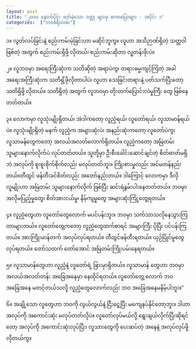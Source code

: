 ```yaml
---
layout: post
title: "၂၀၀၀ နောက်ပိုင်း ဖတ်ခဲ့သော ဝတ္တု များမှ စကာပြောများ - အပိုင်း ၁"
categories:  ["ဘဝခရီးလမ်း"]
---
```


၁။ လွတ်လပ်ခြင်းနဲ့ စည်းကမ်းမဲ့ခြင်းဟာ မဆိုင်ဘူကွ။ လူဟာ အသိဉာဏ်ရှိတဲ့ သတ္တဝါဖြစ်တဲ့ အတွက် စည်းကမ်းရှိဖို့ လိုတယ်၊ စည်းကမ်းဆိုတာ လူ့တန်းဖိုးပဲ။

၂။ လူဘဝမှာ အရေးကြီးဆုံးက သတိဆိုတဲ့ အရာပဲကွ၊ တရားဓမ္မကျင့်ကြံတဲ့ အခါ အရေးအကြီးဆုံးက သတိရှိ့ဖိုလိုတာပါပဲ၊ လူဟာ သေခြင်းတရားနဲ့ ပတ်သက်ပြီးတော့ သတိရှိဖို့ လိုတယ်။ သတိရှိတဲ့ အတွက် လူဘဝမှာ တိုးတက်ပြောင်းလဲမှုကြီး တွေ ဖြစ်နေတတ်တယ်။

<!-- more -->

၃။ လောကမှာ လူသုံးမျိုးရှိတယ်၊ အဲဒါကတော့ လူညံ့ရယ်၊ လူတော်ရယ်၊ လူသာမာန်ရယ်ပဲ။ လူသုံးမျိုးရှိတဲ့ မနက် လူညံ့က အများဆုံးပဲ၊ အနည်းဆုံးကတော့ လူတော်ပဲကွ၊ လူသာမန်တွေကတော့ အလယ်အလတ်လောက်ရှိတယ်။ လူညံ့ကတော့ အမြဲတမ်း သူများနောက်လိုက်ပဲ လုပ်တတ်တယ်။ သူတို့မှာ ဦးစီးခေါင်းဆောင်ချင်တဲ့ စိတ်ဓာတ်မရှိဘဲ အလုပ်ကို စူးစူးစိုက်စိုက်လည်း မလုပ်တတ်ဘူး။ ကြိုးစားမှုလည်း အင်မတန်နည်းတယ်။တီထွင် ဖန်တီးခင်စိတ်လည်း အတော်နည်းတယ်။ ဒါကြောင့် လောကမှာ ဒီလိုလူမျိုးဟာ အမြဲတမ်း သူများနောက်လိုက် ဖြစ်ပြီး ဆင်းရဲနွမ်းပါးနေတတ်တယ်။ ဘဝမှာ အလိုမပြည့်မှုတွေ၊ စိတ်အားငယ်မှု၊ နိမ့်ကျမှုတွေ အများဆုံးကြုံ့တွေ့ရတယ်။

၄။ လူညံ့တွေဟာ လူတော်တွေလောက် မပင်ပန်းဘူး။ ဘဝမှာ သက်သာသလိုနေသွားကြတာများတယ်။ လူတော်တွေ့ကတော့ လူညံ့တွေထက်စာရင် အများကြီး ပိုပြီး ပင်ပန်းကြတယ်။ အားကြိုးမာန်တက် အလုပ်လုပ်ရတယ်။ တီထွင်ဖန်တီးရတယ်။ ယှဉ်ပြိုင်မူတွေ လုပ်ရတယ်။ တော်သထက် တော်အောင် အမြဲတမ်းကြိုးပမ်းနေရတယ်။

၅။ လူသာမာန်တွေဟာ လူညံ့နဲ့ လူတော်ရဲ့ ခြားမှာရှိတယ်။ လူသာမာန် တွေဟာ ဘဝမှာ အလယ်အလတ်တန်း အခြေအနေမှာ နေထိုင်ရတယ်။ လူတော်တွေ့ လောက် ဘဝ အခြေအနေ မတင့်တယ်သလို့ လူညံ့တွေလောက်လည်း ဘဝ အခြေအနေမနိမ့်ပါဘူး။"

၆။ အချို့သော လူတွေဟာ ဘဝကို လွယ်လွယ်နဲ့ ငြီးငွေ့ပြီး မကျေနပ်နိုင်တော့ဘူး။ ဒါဟာ အလုပ်ကို အကောင်းဆုံး မလုပ်တတ်လိုပဲ။ လူတော်လုပ်မယ်လို့ ရွေးချယ်လိုက်ပြီးဆိုရင်တော့ အလုပ်ကို အကောင်းဆုံးလုပ်ပြီး၊ လူသားတွေကို ပေးဆပ်တဲ့ အနေနဲ့ အလုပ်လုပ်ဖို့ လိုတယ်ကွ။
